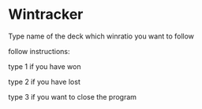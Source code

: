 # Wintracker
Type name of the deck which winratio you want to follow

follow instructions:

type 1 if you have won

type 2 if you have lost

type 3 if you want to close the program
